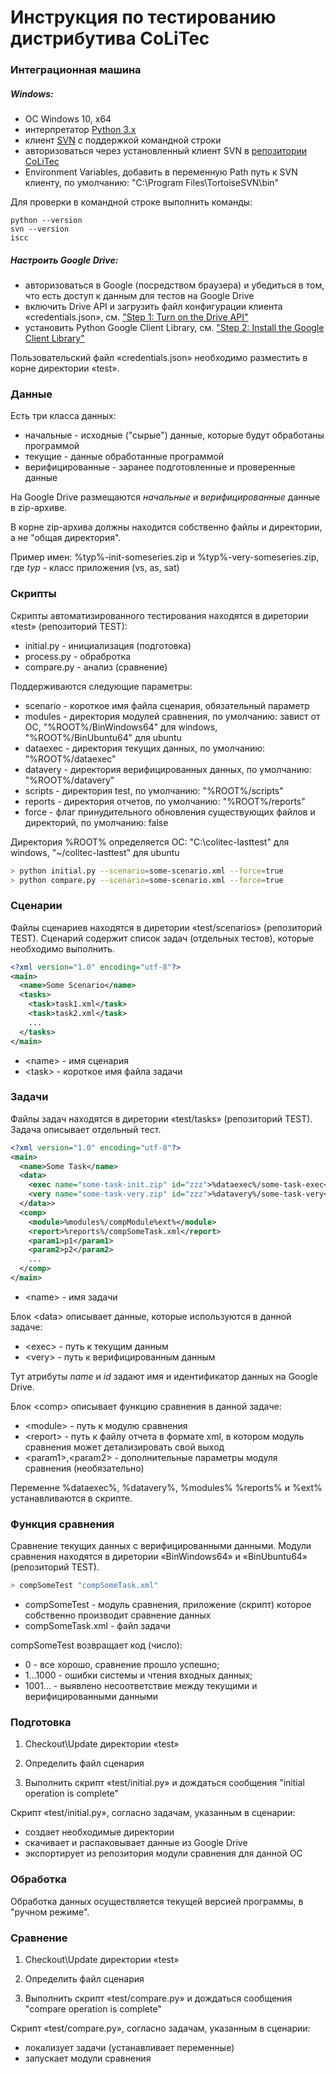 # Инструкция по тестированию дистрибутива CoLiTec

### Интеграционная машина

##### Windows:

- ОС Windows 10, x64
- интерпретатор [Python 3.x](https://www.python.org)
- клиент [SVN](https://tortoisesvn.net) с поддержкой командной строки
- авторизоваться через установленный клиент SVN в [репозитории CoLiTec](https://subversion.assembla.com/svn/colitecclosed.test/trunk)
- Environment Variables, добавить в переменную Path путь к SVN клиенту, по умолчанию: "C:\Program Files\TortoiseSVN\bin"

Для проверки в командной строке выполнить команды:
```posh
python --version
svn --version
iscc
```

##### Настроить Google Drive:

- авторизоваться в Google (посредством браузера) и убедиться в том, что есть доступ к данным для тестов на Google Drive
- включить Drive API и загрузить файл конфигурации клиента «credentials.json», см. ["Step 1: Turn on the Drive API"](https://developers.google.com/drive/api/v3/quickstart/python)
- установить Python Google Client Library, см. ["Step 2: Install the Google Client Library"](https://developers.google.com/drive/api/v3/quickstart/python)

Пользовательский файл «credentials.json» необходимо разместить в корне директории «test».

### Данные

Есть три класса данных:
- начальные - исходные ("сырые") данные, которые будут обработаны программой
- текущие - данные обработанные программой
- верифицированные - заранее подготовленные и проверенные данные

На Google Drive размещаются *начальные* и *верифицированные* данные в zip-архиве.

В корне zip-архива должны находится собственно файлы и директории, а не "общая директория".

Пример имен: %typ%-init-someseries.zip и %typ%-very-someseries.zip, где *typ* - класс приложения (vs, as, sat)

### Скрипты

Скрипты автоматизированного тестирования находятся в диретории «test» (репозиторий TEST):

- initial.py - инициализация (подготовка)
- process.py - обрабротка
- compare.py - анализ (сравнение)

Поддерживаются следующие параметры:

- scenario - короткое имя файла сценария, обязательный параметр
- modules - директория модулей сравнения, по умолчанию: завист от ОС, "%ROOT%/BinWindows64" для windows, "%ROOT%/BinUbuntu64" для ubuntu
- dataexec - директория текущих данных, по умолчанию: "%ROOT%/dataexec"
- datavery - директория верифицированных данных, по умолчанию: "%ROOT%/datavery"
- scripts - директория test, по умолчанию: "%ROOT%/scripts"
- reports - директория отчетов, по умолчанию: "%ROOT%/reports"
- force - флаг принудительного обновления существующих файлов и директорий, по умолчанию: false

Директория %ROOT% определяется ОС: "C:\colitec-lasttest" для windows, "~/colitec-lasttest" для ubuntu

```bash
> python initial.py --scenario=some-scenario.xml --force=true
> python compare.py --scenario=some-scenario.xml --force=true
```

### Сценарии

Файлы сценариев находятся в диретории «test/scenarios» (репозиторий TEST).
Сценарий содержит список задач (отдельных тестов), которые необходимо выполнить.

```xml
<?xml version="1.0" encoding="utf-8"?>
<main>
  <name>Some Scenario</name>
  <tasks>
    <task>task1.xml</task>
    <task>task2.xml</task>
    ...
  </tasks>
</main>
```
- \<name\> - имя сценария
- \<task\> - короткое имя файла задачи

### Задачи

Файлы задач находятся в диретории «test/tasks» (репозиторий TEST).
Задача описывает отдельный тест.

```xml
<?xml version="1.0" encoding="utf-8"?>
<main>
  <name>Some Task</name>
  <data>
    <exec name="some-task-init.zip" id="zzz">%dataexec%/some-task-exec</exec>
    <very name="some-task-very.zip" id="zzz">%datavery%/some-task-very</very>
  </data>>
  <comp>
    <module>%modules%/compModule%ext%</module>
    <report>%reports%/compSomeTask.xml</report>
    <param1>p1</param1>
    <param2>p2</param2>
    ...
  </comp>
</main>
```
- \<name\> - имя задачи

Блок \<data\> описывает данные, которые используются в данной задаче:

- \<exec\> - путь к текущим данным
- \<very\> - путь к верифицированным данным

Тут атрибуты *name* и *id* задают имя и идентификатор данных на Google Drive.

Блок \<comp\> описывает функцию сравнения в данной задаче:

- \<module\> - путь к модулю сравнения
- \<report\> - путь к файлу отчета в формате xml, в котором модуль сравнения может детализировать свой выход
- \<param1\>,\<param2\> - дополнительные параметры модуля сравнения (необязательно)

Переменне %dataexec%, %datavery%, %modules% %reports% и %ext% устанавливаются в скрипте.

### Функция сравнения

Сравнение текущих данных с верифицированными данными.
Модули сравнения находятся в диретории «BinWindows64» и «BinUbuntu64» (репозиторий TEST).

```bash
> compSomeTest "compSomeTask.xml"
```
- compSomeTest - модуль сравнения, приложение (скрипт) которое собственно производит сравнение данных
- compSomeTask.xml - файл задачи

compSomeTest возвращает код (число):

- 0 - все хорошо, сравнение прошло успешно;
- 1...1000 - ошибки системы и чтения входных данных;
- 1001... - выявлено несоответствие между текущими и верифицированными данными

### Подготовка

1. Checkout\Update директории «test»

2. Определить файл сценария

3. Выполнить скрипт «test/initial.py» и дождаться сообщения "initial operation is complete"

Скрипт «test/initial.py», согласно задачам, указанным в сценарии:
- создает необходимые директории
- скачивает и распаковывает данные из Google Drive
- экспортирует из репозитория модули сравнения для данной ОС

### Обработка

Обработка данных осуществляется текущей версией программы, в "ручном режиме".

### Сравнение

1. Checkout\Update директории «test»

2. Определить файл сценария

3. Выполнить скрипт «test/compare.py» и дождаться сообщения "compare operation is complete"

Скрипт «test/compare.py», согласно задачам, указанным в сценарии:
- локализует задачи (устанавливает переменные)
- запускает модули сравнения
